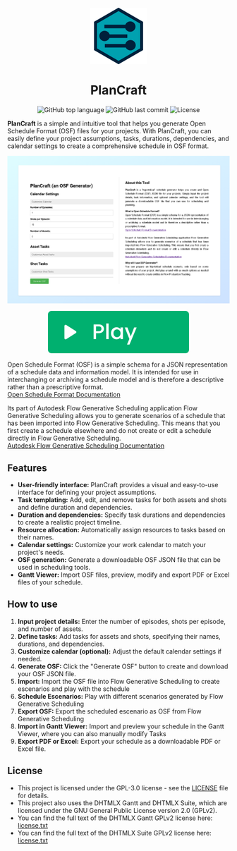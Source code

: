 <p align="center">
    <img src="resources/icon_256.png" width="128"/>
</p>

<h1 align="center">PlanCraft</h1>

<p align="center">
    <img alt="GitHub top language" src="https://img.shields.io/github/languages/top/hasielhassan/PlanCraft" />
    <img alt="GitHub last commit" src="https://img.shields.io/github/last-commit/hasielhassan/PlanCraft" />
    <img alt="License" src="https://img.shields.io/github/license/hasielhassan/PlanCraft" />
</p>

**PlanCraft** is a simple and intuitive tool that helps you generate Open Schedule Format (OSF) files for your projects. With PlanCraft, you can easily define your project assumptions, tasks, durations, dependencies, and calendar settings to create a comprehensive schedule in OSF format.

![Screenshot](resources/screenshot.png)

<p align="center">
 <a href="https://www.hasielhassan.com/PlanCraft/osf.html" target="_blank">
  <img src="resources/play.svg" />
 </a>
</p>

Open Schedule Format (OSF) is a simple schema for a JSON representation of a schedule data and information model. 
It is intended for use in interchanging or archiving a schedule model and is therefore a descriptive rather than a prescriptive format.<br>
<a href="https://help.autodesk.com/view/GENSCHD/ENU/?guid=gs-osf">Open Schedule Format Documentation</a>

Its part of Autodesk Flow Generative Scheduling application
Flow Generative Scheduling allows you to generate scenarios of a schedule that has been imported into Flow Generative Scheduling. 
This means that you first create a schedule elsewhere and do not 
create or edit a schedule directly in Flow Generative Scheduling.<br>
<a href="https://help.autodesk.com/view/GENSCHD/ENU/?guid=gs-intro">Autodesk Flow Generative Scheduling Documentation</a>

## Features

*   **User-friendly interface:** PlanCraft provides a visual and easy-to-use interface for defining your project assumptions.
*   **Task templating:** Add, edit, and remove tasks for both assets and shots and define duration and dependencies.
*   **Duration and dependencies:** Specify task durations and dependencies to create a realistic project timeline.
*   **Resource allocation:** Automatically assign resources to tasks based on their names.
*   **Calendar settings:** Customize your work calendar to match your project's needs.
*   **OSF generation:** Generate a downloadable OSF JSON file that can be used in scheduling tools.
* **Gantt Viewer:** Import OSF files, preview, modify and export PDF or Excel files of your schedule.

## How to use

1.  **Input project details:**  Enter the number of episodes, shots per episode, and number of assets.
2.  **Define tasks:**  Add tasks for assets and shots, specifying their names, durations, and dependencies.
3.  **Customize calendar (optional):**  Adjust the default calendar settings if needed.
4.  **Generate OSF:**  Click the "Generate OSF" button to create and download your OSF JSON file.
5. **Import:** Import the OSF file into Flow Generative Scheduling to create escenarios and play with the schedule
6. **Schedule Escenarios:** Play with different scenarios generated by Flow Generative Scheduling
7. **Export OSF:** Export the scheduled escenario as OSF from Flow Generative Scheduling
8. **Import in Gantt Viewer:** Import and preview your schedule in the Gantt Viewer, where you can also manually modify Tasks
9. **Export PDF or Excel:** Export your schedule as a downloadable PDF or Excel file.


## License
* This project is licensed under the GPL-3.0 license - see the [LICENSE](LICENSE) file for details.
* This project also uses the DHTMLX Gantt and DHTMLX Suite, which are licensed under the GNU General Public License version 2.0 (GPLv2).
* You can find the full text of the DHTMLX Gantt GPLv2 license here: [license.txt](https://github.com/DHTMLX/gantt/blob/master/license.txt)
* You can find the full text of the DHTMLX Suite GPLv2 license here: [license.txt](https://github.com/DHTMLX/dhtmlx-suite-gpl/blob/master/license.txt)